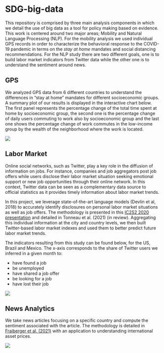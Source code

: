 # SDG-big-data

This repository is comprised by three main analysis components in which we detail the use of big data as a tool for policy making based on evidence.
This work is centered around two major areas; Mobility and Natural Language Processing (NLP).
For the mobility analysis we used individual GPS records in order to characterize the behavioral response to the COVID-19 pandemic in terms on the *stay at home* mandates and social distancing recommendations. For the NLP study there are two different goals, one is to build labor market indicators from Twitter data while the other one is to understand the sentiment around news.

## GPS

We analyzed GPS data from 6 different countries to understand the differences in “stay at home” mandates for different socioeconomic groups. A summary plot of our results is displayed in the interactive chart below. The first panel represents the percentage change of the total time spent at home by socioeconomic group, the second one is the percentage change of daily users commuting to work also by socioeconomic group and the last one shows the percentage change of work commutes in the low-income group by the wealth of the neighborhood where the work is located.

![](https://worldbank.github.io/SDG-big-data/charts/static/gps.png)

## Labor Market

Online social networks, such as Twitter, play a key role in the diffusion of information on jobs. For instance, companies and job aggregators post job offers while users disclose their labor market situation seeking emotional support or new job opportunities through their online network. In this context, Twitter data can be seen as a complementary data source to official statistics as it provides timely information about labor market trends.

In this project, we leverage state-of-the-art language models (Devlin et al, 2018) to accurately identify disclosures on personal labor market situations as well as job offers. The methodology is presented in this [IC2S2 2020 presentation](https://www.youtube.com/watch?v=ZxFrtUW2dYA) and detailed in Tonneau et al. (2021) (in review). Aggregating this individual information at the city and country levels, we then built Twitter-based labor market indexes and used them to better predict future labor market trends.

The indicators resulting from this study can be found below, for the US, Brazil and Mexico. The x-axis corresponds to the share of Twitter users we inferred in a given month to:
- have found a job
- be unemployed
- have shared a job offer
- be looking for a job
- have lost their job

![](https://worldbank.github.io/SDG-big-data/charts/static/labor.png)

## News Analytics
We take news articles focusing on a specific country and compute the sentiment associated with the article. The methodology is detailed in [Fraiberger et al. (2021)](https://doi.org/10.1016/j.jinteco.2021.103526) with an application to understanding international asset prices.

![](https://worldbank.github.io/SDG-big-data/charts/static/sentiment.png)
